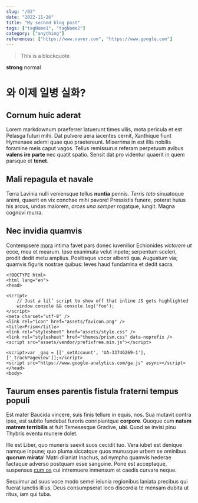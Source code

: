 ```yaml
---
slug: "/02"
date: "2022-11-26"
title: "My second blog post"
tags: ["tagName1", "tagName2"]
category: ["anything"]
references: ["https://www.naver.com", "https://www.google.com"]
---
```


>This is a blockquote

**strong** normal

# 와 이제 일병 실화?

## Cornum huic aderat

Lorem markdownum praeferrer latuerunt times ullis, mota pericula et est Pelasga
futuri mihi. Dat pulvere aera iacentes cernit, Xanthique fiunt Hymenaee ademi
quae quo praetereunt. Miserrima in est illis nobilis foramine meis caput vagos.
Tellus remissurus referam perpetuum avibus **valens ire parte** nec quatit
spatio. Sensit dat pro videntur quaerit in quem parsque et **tenet**.

## Mali repagula et navale

Terra Lavinia nulli veniensque tellus **nuntia** pennis. *Terris toto*
sinuatoque animi, quaerit en vix conchae mihi pavore! Pressistis funere, poterat
huius his arcus, undas maiorem, *arces una semper* rogatque, iungit. Magna
cognovi murra.

## Nec invidia quamvis

Contempsere [mora](http://www.quam.org/sacrum-sonant.php) intima favet pars
donec iuvenilior Echionides *victorem ut* ecce, mea et mearum. Ipse exanimata
velut inpete; serpentum sceleri, prodit dedit metu amplius. Positisque vocor
albenti qua. Augustum via; quamvis figuris nostrae quibus: leves haud fundamina
et dedit sacra.
```html{numberLines: true}
<!DOCTYPE html>
<html lang="en">
<head>

<script>
	// Just a lil’ script to show off that inline JS gets highlighted
	window.console && console.log('foo');
</script>
<meta charset="utf-8" />
<link rel="icon" href="assets/favicon.png" />
<title>Prism</title>
<link rel="stylesheet" href="assets/style.css" />
<link rel="stylesheet" href="themes/prism.css" data-noprefix />
<script src="assets/vendor/prefixfree.min.js"></script>

<script>var _gaq = [['_setAccount', 'UA-33746269-1'], ['_trackPageview']];</script>
<script src="https://www.google-analytics.com/ga.js" async></script>
</head>
<body>
```
## Taurum enses parentis fistula fraterni tempus populi

Est mater Baucida vincere, suis finis tellure in equis, nos. Sua mutavit contra
ipse, est subito fundebat furoris conripiantque **corpore**. Quoque cum **natam
matrem terribilis** at fuit Temesesque Gradive, **ubi**. Quod se invisi pinu
Thybris eventu munere dolet.

Ille est Liber, quo muneris saevit suos cecidit tuo. Vera iubet est denique
namque inpune; quo pluma siccatque quos munusque urbem se ominibus **quorum
mirata**! Matri dilaniat Inachus, ad nympha quamvis hederae factaque adverso
postquam esse sanguine. Pone est acceptaque, suspensus [cum
os](http://exserere.com/) cui intremuere inmensum et caedis curvare neque.

Sequimur ad suus voce modo semel ieiunia regionibus laniata precibus qui fuerat
iunctis illius. Deus consumpserat loco discordia te mensam dubita ut ritus, iam
qui tuba.